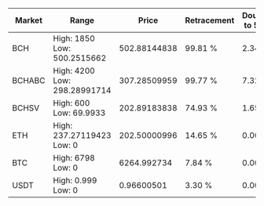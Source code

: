 | Market | Range | Price| Retracement | Doubles to 50% |
| --- | --- | --- | --- | --- |
| BCH | High: 1850<br />Low: 500.2515662 | 502.88144838 | 99.81 % | 2.34 |
| BCHABC | High: 4200<br />Low: 298.28991714 | 307.28509959 | 99.77 % | 7.32 |
| BCHSV | High: 600<br />Low: 69.9933 | 202.89183838 | 74.93 % | 1.65 |
| ETH | High: 237.27119423<br />Low: 0 | 202.50000996 | 14.65 % | 0.00 |
| BTC | High: 6798<br />Low: 0 | 6264.992734 | 7.84 % | 0.00 |
| USDT | High: 0.999<br />Low: 0 | 0.96600501 | 3.30 % | 0.00 |
